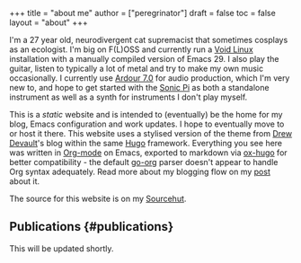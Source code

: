 +++
title = "about me"
author = ["peregrinator"]
draft = false
toc = false
layout = "about"
+++

I'm a 27 year old, neurodivergent cat supremacist that sometimes
cosplays as an ecologist. I'm big on F(L)OSS and currently run a [Void
Linux](https://voidlinux.org) installation with a manually compiled version of Emacs 29. I
also play the guitar, listen to typically a lot of metal and try to
make my own music occasionally. I currently use [Ardour 7.0](https://ardour.org) for audio
production, which I'm very new to, and hope to get started with the
[Sonic Pi](https://sonic-pi.net) as both a standalone instrument as well as a synth for
instruments I don't play myself.

This is a _static_ website and is intended to (eventually) be the home
for my blog, Emacs configuration and work updates. I hope to
eventually move to or host it there. This website uses a stylised
version of the theme from [Drew Devault](https://drewdevault.com)'s blog within the same [Hugo](https://gohugo.io)
framework. Everything you see here was written in [Org-mode](https:orgmode.org) on Emacs,
exported to markdown via [ox-hugo](https://github.com/kaushalmodi/ox-hugo) for better compatibility - the
default [go-org](https://github.com/niklasfasching/go-org) parser doesn't appear to handle Org syntax
adequately. Read more about my blogging flow on my [post](/blog/2022/12/hugo-org-and-starting-over-at-a-new-blog.html) about it.

The source for this website is on my [Sourcehut](https://git.sr.ht/~peregrinator/peregrinator.srht.site).


## Publications {#publications}

This will be updated shortly.
